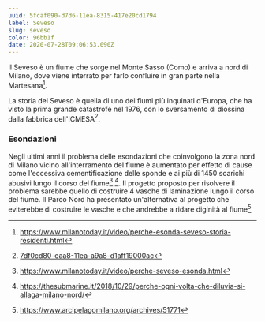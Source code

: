 ```yaml
---
uuid: 5fcaf090-d7d6-11ea-8315-417e20cd1794
label: Seveso
slug: seveso
color: 96bb1f
date: 2020-07-28T09:06:53.090Z
---
```

Il Seveso è un fiume che sorge nel Monte Sasso (Como) e arriva a nord di Milano, dove viene interrato per farlo confluire in gran parte nella Martesana[^storia-seveso].

La storia del Seveso è quella di uno dei fiumi più inquinati d'Europa, che ha visto la prima grande catastrofe nel 1976, con lo sversamento di diossina dalla fabbrica dell'ICMESA[^7df0cd80-eaa8-11ea-a9a8-d1aff19000ac]. 

[^storia-seveso]: https://www.milanotoday.it/video/perche-esonda-seveso-storia-residenti.html
[^7df0cd80-eaa8-11ea-a9a8-d1aff19000ac]: [7df0cd80-eaa8-11ea-a9a8-d1aff19000ac](/events/7df0cd80-eaa8-11ea-a9a8-d1aff19000ac)

### Esondazioni

Negli ultimi anni il problema delle esondazioni che coinvolgono la zona nord di Milano vicino all'interramento del fiume è aumentato per effetto di cause come l'eccessiva cementificazione delle sponde e ai più di 1450 scarichi abusivi lungo il corso del fiume[^perche-seveso-esonda] [^perche-seveso-esonda-2]. 
Il progetto proposto per risolvere il problema sarebbe quello di costruire 4 vasche di laminazione lungo il corso del fiume.
Il Parco Nord ha presentato un'alternativa al progetto che eviterebbe di costruire le vasche e che andrebbe a ridare diginità al fiume[^piano-parco-nord]




[^perche-seveso-esonda]: https://www.milanotoday.it/video/perche-seveso-esonda.html
[^perche-seveso-esonda-2]: https://thesubmarine.it/2018/10/29/perche-ogni-volta-che-diluvia-si-allaga-milano-nord/
[^piano-parco-nord]: https://www.arcipelagomilano.org/archives/51771
